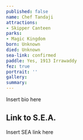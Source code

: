 ```yaml
---
published: false
name: Chef Tandaji
attractions:
- Skipper Canteen
parks:
- Magic Kingdom
born: Unknown
died: Unknown
sea-link: confirmed
paddle: Yes, 1913 Irrawaddy
fez: true
portrait: ''
gallery: 
summary: 
---
```


Insert bio here

## Link to S.E.A.

Insert SEA link here
